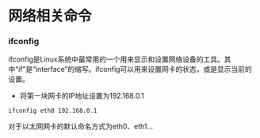 # 网络相关命令

### ifconfig

ifconfig是Linux系统中最常用的一个用来显示和设置网络设备的工具。其中“if”是“interface”的缩写。ifconfig可以用来设置网卡的状态，或是显示当前的设置。 

* 将第一块网卡的IP地址设置为192.168.0.1
```
ifconfig eth0 192.168.0.1
```
对于以太网网卡的默认命名方式为eth0、eth1...
